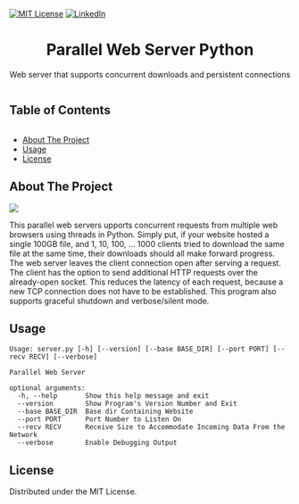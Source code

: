 [![MIT License][license-shield]][license-url]
[![LinkedIn][linkedin-shield]][linkedin-url]
<br>

<h1 align='center'> Parallel Web Server Python </h1>
<p align='center'>Web server that supports concurrent downloads and persistent connections</p>
<summary><h2 style="display: inline-block">Table of Contents</h2></summary>

- [About The Project](#about)
- [Usage](#start)
- [License](#license)

<h2 id='about'>About The Project</h2>
<img src='Screenshot.png'>
<p>This parallel web servers upports concurrent requests from multiple web browsers using threads in Python. Simply put, if your website hosted a single 100GB file, and 1, 10, 100, ... 1000 clients tried to download the same file at the same time, their downloads should all make forward progress. The web server leaves the client connection open after serving a request. The client has the option to send additional HTTP requests over the already-open socket. This reduces the latency of each request, because a new TCP connection does not have to be established. This program also supports graceful shutdown and verbose/silent mode.</p>

<h2 id='start'>Usage</h2>

```
Usage: server.py [-h] [--version] [--base BASE_DIR] [--port PORT] [--recv RECV] [--verbose]

Parallel Web Server

optional arguments:
  -h, --help       Show this help message and exit
  --version        Show Program's Version Number and Exit
  --base BASE_DIR  Base dir Containing Website
  --port PORT      Port Number to Listen On
  --recv RECV      Receive Size to Accommodate Incoming Data From the Network
  --verbose        Enable Debugging Output
```

<h2 id='license'>License</h2>
<p>Distributed under the MIT License.</p>

[license-shield]: https://img.shields.io/github/license/othneildrew/Best-README-Template.svg?style=for-the-badge
[license-url]: https://github.com/i0nics/parallel-web-server-python/blob/main/LICENSE
[linkedin-shield]: https://img.shields.io/badge/-LinkedIn-black.svg?style=for-the-badge&logo=linkedin&colorB=555
[linkedin-url]: https://linkedin.com/in/bikramce
